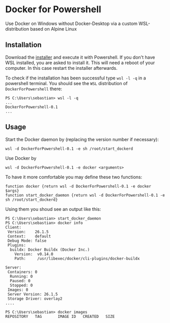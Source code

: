# Docker for Powershell
Use Docker on Windows without Docker-Desktop via a custom WSL-distribution based on Alpine Linux 

## Installation

Download the [installer](https://github.com/soehms/docker_for_powershell/releases/download/0.1/docker_for_powershell-0.1-installer.ps1) and execute it with Powershell. If you don't have WSL installed, you are asked to install it. This will need a reboot of your computer. In this case restart the installer afterwards.

To check if the installation has been successful type `wsl -l -q` in a powershell terminal.  You should see the `WSL` distribution of `DockerForPowershell` there:

```
PS C:\Users\sebastian> wsl -l -q
...
DockerForPowershell-0.1
...
```


## Usage

Start the Docker daemon by (replacing the version number if necessary):

```
wsl -d DockerForPowershell-0.1 -e sh /root/start_dockerd
```

Use Docker by

```
wsl -d DockerForPowershell-0.1 -e docker <arguments>
```

To have it more comfortable you may define these two functions:

```
function docker {return wsl -d DockerForPowershell-0.1 -e docker $args}
function start_docker_daemon {return wsl -d DockerForPowershell-0.1 -e sh /root/start_dockerd}
```

Using them you shoud see an output like this:

```
PS C:\Users\sebastian> start_docker_daemon
PS C:\Users\sebastian> docker info
Client:
 Version:    26.1.5
 Context:    default
 Debug Mode: false
 Plugins:
  buildx: Docker Buildx (Docker Inc.)
    Version:  v0.14.0
    Path:     /usr/libexec/docker/cli-plugins/docker-buildx

Server:
 Containers: 0
  Running: 0
  Paused: 0
  Stopped: 0
 Images: 0
 Server Version: 26.1.5
 Storage Driver: overlay2
....

PS C:\Users\sebastian> docker images
REPOSITORY   TAG       IMAGE ID   CREATED   SIZE
```
